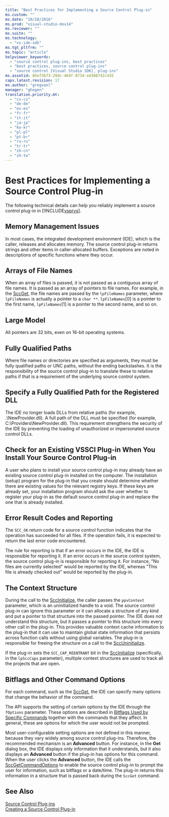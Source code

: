 ```yaml
---
title: "Best Practices for Implementing a Source Control Plug-in"
ms.custom: ""
ms.date: "10/28/2016"
ms.prod: "visual-studio-dev14"
ms.reviewer: ""
ms.suite: ""
ms.technology: 
  - "vs-ide-sdk"
ms.tgt_pltfrm: ""
ms.topic: "article"
helpviewer_keywords: 
  - "source control plug-ins, best practices"
  - "best practices, source control plug-ins"
  - "source control [Visual Studio SDK], plug-ins"
ms.assetid: 85e73b73-29dc-464f-8734-ed308742c435
caps.latest.revision: 17
ms.author: "gregvanl"
manager: "ghogen"
translation.priority.mt: 
  - "cs-cz"
  - "de-de"
  - "es-es"
  - "fr-fr"
  - "it-it"
  - "ja-jp"
  - "ko-kr"
  - "pl-pl"
  - "pt-br"
  - "ru-ru"
  - "tr-tr"
  - "zh-cn"
  - "zh-tw"
---
```

# Best Practices for Implementing a Source Control Plug-in
The following technical details can help you reliably implement a source control plug-in in [!INCLUDE[vsprvs](../code-quality/includes/vsprvs_md.md)].  
  
## Memory Management Issues  
 In most cases, the integrated development environment (IDE), which is the caller, releases and allocates memory. The source control plug-in returns strings and other items in caller-allocated buffers. Exceptions are noted in descriptions of specific functions where they occur.  
  
## Arrays of File Names  
 When an array of files is passed, it is not passed as a contiguous array of file names. It is passed as an array of pointers to file names. For example, in the [SccGet](../extensibility/sccget-function.md), the file names are passed by the `lpFileNames` parameter, where `lpFileNames` is actually a pointer to a `char **`. `lpFileNames`[0] is a pointer to the first name, `lpFileNames`[1] is a pointer to the second name, and so on.  
  
## Large Model  
 All pointers are 32 bits, even on 16-bit operating systems.  
  
## Fully Qualified Paths  
 Where file names or directories are specified as arguments, they must be fully qualified paths or UNC paths, without the ending backslashes. It is the responsibility of the source control plug-in to translate these to relative paths if that is a requirement of the underlying source control system.  
  
## Specify a Fully Qualified Path for the Registered DLL  
 The IDE no longer loads DLLs from relative paths (for example, .\NewProvider.dll). A full path of the DLL must be specified (for example, C:\Providers\NewProvider.dll). This requirement strengthens the security of the IDE by preventing the loading of unauthorized or impersonated source control DLLs.  
  
## Check for an Existing VSSCI Plug-in When You Install Your Source Control Plug-in  
 A user who plans to install your source control plug-in may already have an existing source control plug-in installed on the computer. The installation (setup) program for the plug-in that you create should determine whether there are existing values for the relevant registry keys. If these keys are already set, your installation program should ask the user whether to register your plug-in as the default source control plug-in and replace the one that is already installed.  
  
## Error Result Codes and Reporting  
 The `SCC_OK` return code for a source control function indicates that the operation has succeeded for all files. If the operation fails, it is expected to return the last error code encountered.  
  
 The rule for reporting is that if an error occurs in the IDE, the IDE is responsible for reporting it. If an error occurs in the source control system, the source control plug-in is responsible for reporting it. For instance, "No files are currently selected" would be reported by the IDE, whereas "This file is already checked out" would be reported by the plug-in.  
  
## The Context Structure  
 During the call to the [SccInitialize](../extensibility/sccinitialize-function.md), the caller passes the `ppvContext` parameter, which is an uninitialized handle to a void. The source control plug-in can ignore this parameter or it can allocate a structure of any kind and put a pointer to that structure into the passed pointer. The IDE does not understand this structure, but it passes a pointer to this structure into every other call in the plug-in. This provides valuable context cache information to the plug-in that it can use to maintain global state information that persists across function calls without using global variables. The plug-in is responsible for freeing the structure on a call to the [SccUninitialize](../extensibility/sccuninitialize-function.md).  
  
 If the plug-in sets the `SCC_CAP_REENTRANT` bit in the [SccInitialize](../extensibility/sccinitialize-function.md) (specifically, in the `lpSccCaps` parameter), multiple context structures are used to track all the projects that are open.  
  
## Bitflags and Other Command Options  
 For each command, such as the [SccGet](../extensibility/sccget-function.md), the IDE can specify many options that change the behavior of the command.  
  
 The API supports the setting of certain options by the IDE through the `fOptions` parameter. These options are described in [Bitflags Used by Specific Commands](../extensibility/bitflags-used-by-specific-commands.md) together with the commands that they affect. In general, these are options for which the user would not be prompted.  
  
 Most user-configurable setting options are not defined in this manner, because they vary widely among source control plug-ins. Therefore, the recommended mechanism is an **Advanced** button. For instance, in the **Get** dialog box, the IDE displays only information that it understands, but it also displays an **Advanced** button if the plug-in has options for this command. When the user clicks the **Advanced** button, the IDE calls the [SccGetCommandOptions](../extensibility/sccgetcommandoptions-function.md) to enable the source control plug-in to prompt the user for information, such as bitflags or a date/time. The plug-in returns this information in a structure that is passed back during the `SccGet` command.  
  
## See Also  
 [Source Control Plug-ins](../extensibility/source-control-plug-ins.md)   
 [Creating a Source Control Plug-in](../extensibility/internals/creating-a-source-control-plug-in.md)
